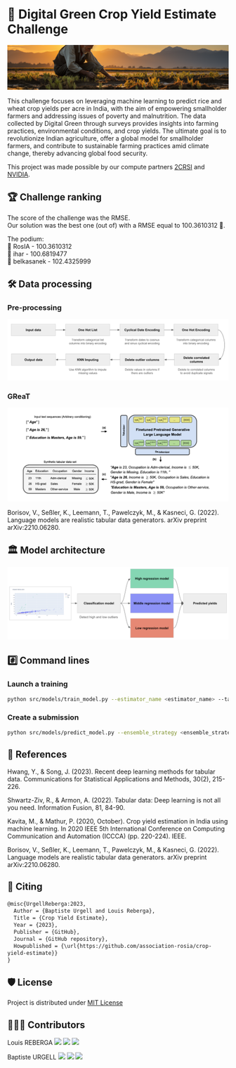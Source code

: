 # 🌾 Digital Green Crop Yield Estimate Challenge

<img src='assets/banner.png'>

This challenge focuses on leveraging machine learning to predict rice and wheat crop yields per acre in India, with the aim of empowering smallholder farmers and addressing issues of poverty and malnutrition. The data collected by Digital Green through surveys provides insights into farming practices, environmental conditions, and crop yields. The ultimate goal is to revolutionize Indian agriculture, offer a global model for smallholder farmers, and contribute to sustainable farming practices amid climate change, thereby advancing global food security.

This project was made possible by our compute partners [2CRSI](https://2crsi.com/) and [NVIDIA](https://www.nvidia.com/).

## 🏆 Challenge ranking
The score of the challenge was the RMSE.  
Our solution was the best one (out of) with a RMSE equal to 100.3610312 🎉.

The podium:  
🥇 RosIA - 100.3610312  
🥈 ihar - 100.6819477  
🥉 belkasanek - 102.4325999  

## 🛠️ Data processing

### Pre-processing 

<img src="assets/preprocessing.png">

### GReaT

<img src="assets/great.png">

Borisov, V., Seßler, K., Leemann, T., Pawelczyk, M., & Kasneci, G. (2022). Language models are realistic tabular data generators. arXiv preprint arXiv:2210.06280.

## 🏛️ Model architecture

<img src="assets/model-architecture.png">

## #️⃣ Command lines

### Launch a training  

```bash
python src/models/train_model.py --estimator_name <estimator_name> --task <task> --nb_agents <nb_agents>
```

### Create a submission

```bash
python src/models/predict_model.py --ensemble_strategy <ensemble_strategy> --class_id <class_id_1> <class_id_2> <class_id_3> --low_id <low_id_1> <low_id_2> <low_id_3> --medium_id <medium_id_1> <medium_id_2> <medium_id_3> --high_id <high_id_1> <high_id_2> <high_id_3>
```

## 🔬 References

Hwang, Y., & Song, J. (2023). Recent deep learning methods for tabular data. Communications for Statistical Applications and Methods, 30(2), 215-226.

Shwartz-Ziv, R., & Armon, A. (2022). Tabular data: Deep learning is not all you need. Information Fusion, 81, 84-90.

Kavita, M., & Mathur, P. (2020, October). Crop yield estimation in India using machine learning. In 2020 IEEE 5th International Conference on Computing Communication and Automation (ICCCA) (pp. 220-224). IEEE.

Borisov, V., Seßler, K., Leemann, T., Pawelczyk, M., & Kasneci, G. (2022). Language models are realistic tabular data generators. arXiv preprint arXiv:2210.06280.

## 📝 Citing

```
@misc{UrgellReberga:2023,
  Author = {Baptiste Urgell and Louis Reberga},
  Title = {Crop Yield Estimate},
  Year = {2023},
  Publisher = {GitHub},
  Journal = {GitHub repository},
  Howpublished = {\url{https://github.com/association-rosia/crop-yield-estimate}}
}
```

## 🛡️ License

Project is distributed under [MIT License](https://github.com/association-rosia/crop-forecasting/blob/main/LICENSE)

## 👨🏻‍💻 Contributors <a name="contributors"></a>

Louis
REBERGA <a href="https://twitter.com/rbrgAlou"><img src="https://abs.twimg.com/favicons/twitter.3.ico" width="18px"/></a> <a href="https://www.linkedin.com/in/louisreberga/"><img src="https://static.licdn.com/sc/h/akt4ae504epesldzj74dzred8" width="18px"/></a> <a href="louis.reberga@gmail.com"><img src="https://www.google.com/a/cpanel/aqsone.com/images/favicon.ico" width="18px"/></a>

Baptiste
URGELL <a href="https://twitter.com/Baptiste2108"><img src="https://abs.twimg.com/favicons/twitter.3.ico" width="18px"/></a> <a href="https://www.linkedin.com/in/baptiste-urgell/"><img src="https://static.licdn.com/sc/h/akt4ae504epesldzj74dzred8" width="18px"/></a> <a href="baptiste.u@gmail.com"><img src="https://www.google.com/a/cpanel/aqsone.com/images/favicon.ico" width="18px"/></a> 
